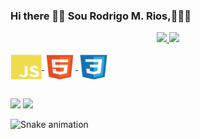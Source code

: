 ### Hi there 🙋‍♂️ Sou Rodrigo M. Rios,👨🏽‍💻 

 <div align="center">
  <a href="https://github.com/rodrigo-mavigno">
  <img height="170em" src="https://github-readme-stats.vercel.app/api?username=rodrigo-mavigno&show_icons=true&theme=ocean_dark&include_all_commits=true&count_private=true"/>
  <img height="170em" src="https://github-readme-stats.vercel.app/api/top-langs/?username=rodrigo-mavigno&layout=compact&langs_count=7&theme=ocean_dark"/>
</div>
 
  <div style="display: inline_block"><br>
  <img align="center" alt="Javascript" height="40" width="50" src="https://raw.githubusercontent.com/devicons/devicon/master/icons/javascript/javascript-plain.svg">
   <img align="center" alt="HTML" height="40" width="50" src="https://raw.githubusercontent.com/devicons/devicon/master/icons/html5/html5-original.svg">
  <img align="center" alt="CSS" height="40" width="50" src="https://raw.githubusercontent.com/devicons/devicon/master/icons/css3/css3-original.svg">
 </div>
  
  ##
  
  <div> 
   <a href="https://www.instagram.com/rodrigoriostuk" target="_blank" ><img src="https://img.shields.io/badge/-Instagram-%23E4405F?style=for-the-badge&logo=instagram&logoColor=white" target="_blank"></a>
  <a href="https://www.linkedin.com/in/rodrigomavigno" target="_blank"><img src="https://img.shields.io/badge/-LinkedIn-%230077B5?style=for-the-badge&logo=linkedin&logoColor=white" target="_blank"></a> 
 
  ![Snake animation](https://github.com/Rodrigo-Mavigno/Rodrigo-Mavigno/blob/output/github-contribution-grid-snake.svg)
 
</div>



